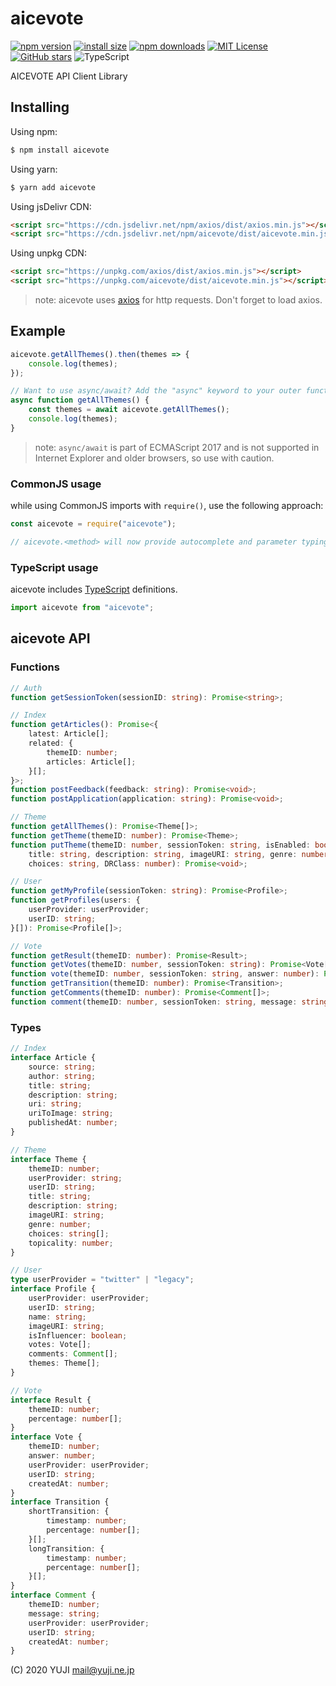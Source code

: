 # aicevote

[![npm version](https://img.shields.io/npm/v/aicevote.svg?style=flat-square)](https://www.npmjs.org/package/aicevote)
[![install size](https://badgen.net/packagephobia/install/aicevote?style=flat-square)](https://packagephobia.now.sh/result?p=aicevote)
[![npm downloads](https://img.shields.io/npm/dm/aicevote.svg?style=flat-square)](https://npm-stat.com/charts.html?package=aicevote)
[![MIT License](https://img.shields.io/github/license/aicevote/aicevote.svg?style=flat-square)](LICENSE)
[![GitHub stars](https://img.shields.io/github/stars/aicevote/aicevote.svg?style=flat-square)](https://github.com/aicevote/aicevote)
![TypeScript](https://img.shields.io/github/languages/top/aicevote/aicevote.svg?style=flat-square)

AICEVOTE API Client Library

## Installing

Using npm:

``` bash
$ npm install aicevote
```

Using yarn:

``` bash
$ yarn add aicevote
```

Using jsDelivr CDN:

``` html
<script src="https://cdn.jsdelivr.net/npm/axios/dist/axios.min.js"></script>
<script src="https://cdn.jsdelivr.net/npm/aicevote/dist/aicevote.min.js"></script>
```

Using unpkg CDN:

``` html
<script src="https://unpkg.com/axios/dist/axios.min.js"></script>
<script src="https://unpkg.com/aicevote/dist/aicevote.min.js"></script>
```

> note: aicevote uses [axios](https://github.com/axios/axios) for http requests. Don't forget to load axios.

## Example

``` javascript
aicevote.getAllThemes().then(themes => {
    console.log(themes);
});

// Want to use async/await? Add the "async" keyword to your outer function/method.
async function getAllThemes() {
    const themes = await aicevote.getAllThemes();
    console.log(themes);
}
```

> note: `async/await` is part of ECMAScript 2017 and is not supported in Internet Explorer and older browsers, so use with caution.

### CommonJS usage

while using CommonJS imports with `require()`, use the following approach:

``` javascript
const aicevote = require("aicevote");

// aicevote.<method> will now provide autocomplete and parameter typings
```

### TypeScript usage

aicevote includes [TypeScript](https://www.typescriptlang.org) definitions.

``` typescript
import aicevote from "aicevote";
```

## aicevote API

### Functions

``` typescript
// Auth
function getSessionToken(sessionID: string): Promise<string>;

// Index
function getArticles(): Promise<{
    latest: Article[];
    related: {
        themeID: number;
        articles: Article[];
    }[];
}>;
function postFeedback(feedback: string): Promise<void>;
function postApplication(application: string): Promise<void>;

// Theme
function getAllThemes(): Promise<Theme[]>;
function getTheme(themeID: number): Promise<Theme>;
function putTheme(themeID: number, sessionToken: string, isEnabled: boolean, 
    title: string, description: string, imageURI: string, genre: number, 
    choices: string, DRClass: number): Promise<void>;

// User
function getMyProfile(sessionToken: string): Promise<Profile>;
function getProfiles(users: {
    userProvider: userProvider;
    userID: string;
}[]): Promise<Profile[]>;

// Vote
function getResult(themeID: number): Promise<Result>;
function getVotes(themeID: number, sessionToken: string): Promise<Vote[]>;
function vote(themeID: number, sessionToken: string, answer: number): Promise<void>;
function getTransition(themeID: number): Promise<Transition>;
function getComments(themeID: number): Promise<Comment[]>;
function comment(themeID: number, sessionToken: string, message: string): Promise<void>;
```

### Types

``` typescript
// Index
interface Article {
    source: string;
    author: string;
    title: string;
    description: string;
    uri: string;
    uriToImage: string;
    publishedAt: number;
}

// Theme
interface Theme {
    themeID: number;
    userProvider: string;
    userID: string;
    title: string;
    description: string;
    imageURI: string;
    genre: number;
    choices: string[];
    topicality: number;
}

// User
type userProvider = "twitter" | "legacy";
interface Profile {
    userProvider: userProvider;
    userID: string;
    name: string;
    imageURI: string;
    isInfluencer: boolean;
    votes: Vote[];
    comments: Comment[];
    themes: Theme[];
}

// Vote
interface Result {
    themeID: number;
    percentage: number[];
}
interface Vote {    
    themeID: number;
    answer: number;
    userProvider: userProvider;
    userID: string;
    createdAt: number;
}
interface Transition {
    shortTransition: {
        timestamp: number;
        percentage: number[];
    }[];
    longTransition: {
        timestamp: number;
        percentage: number[];
    }[];
}
interface Comment {
    themeID: number;
    message: string;
    userProvider: userProvider;
    userID: string;
    createdAt: number;
}
```

(C) 2020 YUJI mail@yuji.ne.jp
